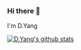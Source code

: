 ### Hi there 👋

I'm D.Yang

[![D.Yang's github stats](https://github-readme-stats.vercel.app/api?username=yangyang0507&show_icons=true&title_color=fff&icon_color=79ff97&text_color=9f9f9f&bg_color=151515)](https://github.com/anuraghazra/github-readme-stats)

